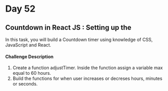 # Day 52 

## Countdown in React JS : Setting up the 
In this task, you will build a Countdown timer using knowledge of CSS, JavaScript and React.


#### Challenge Description 
1. Create a function adjustTimer. Inside the function assign a variable max equal to 60 hours. 
2. Build the functions for when user increases or decreses hours, minutes or seconds.